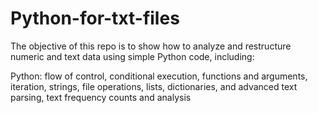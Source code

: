 # Python-for-txt-files
The objective of this repo is to show how to analyze and restructure numeric and text data using simple Python code, including:

Python: flow of control, conditional execution, functions and arguments, iteration, strings, file operations, lists, dictionaries, and advanced text parsing, text frequency counts and analysis 


